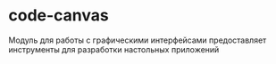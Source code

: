 # code-canvas
Модуль для работы с графическими интерфейсами предоставляет инструменты для разработки настольных приложений
